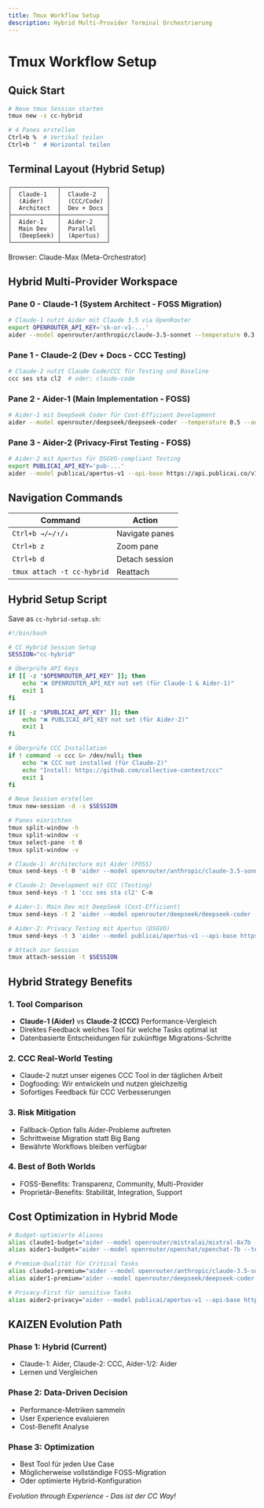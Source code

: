 ```yaml
---
title: Tmux Workflow Setup
description: Hybrid Multi-Provider Terminal Orchestrierung
---
```


# Tmux Workflow Setup

## Quick Start

```bash
# Neue tmux Session starten
tmux new -s cc-hybrid

# 4 Panes erstellen
Ctrl+b %  # Vertikal teilen
Ctrl+b "  # Horizontal teilen
```

## Terminal Layout (Hybrid Setup)

```
┌─────────────┬─────────────┐
│  Claude-1   │  Claude-2   │
│  (Aider)    │  (CCC/Code) │
│  Architect  │  Dev + Docs │
├─────────────┼─────────────┤
│  Aider-1    │  Aider-2    │
│  Main Dev   │  Parallel   │
│  (DeepSeek) │  (Apertus)  │
└─────────────┴─────────────┘
```

Browser: Claude-Max (Meta-Orchestrator)

## Hybrid Multi-Provider Workspace

### Pane 0 - Claude-1 (System Architect - FOSS Migration)
```bash
# Claude-1 nutzt Aider mit Claude 3.5 via OpenRouter
export OPENROUTER_API_KEY='sk-or-v1-...'
aider --model openrouter/anthropic/claude-3.5-sonnet --temperature 0.3 --architect
```

### Pane 1 - Claude-2 (Dev + Docs - CCC Testing)
```bash
# Claude-2 nutzt Claude Code/CCC für Testing und Baseline
ccc ses sta cl2  # oder: claude-code
```

### Pane 2 - Aider-1 (Main Implementation - FOSS)
```bash
# Aider-1 mit DeepSeek Coder für Cost-Efficient Development
aider --model openrouter/deepseek/deepseek-coder --temperature 0.5 --auto-commits --yes
```

### Pane 3 - Aider-2 (Privacy-First Testing - FOSS)
```bash
# Aider-2 mit Apertus für DSGVO-compliant Testing
export PUBLICAI_API_KEY='pub-...'
aider --model publicai/apertus-v1 --api-base https://api.publicai.co/v1 --temperature 0.5 --test-cmd=pytest
```

## Navigation Commands

| Command | Action |
|---------|--------|
| `Ctrl+b →/←/↑/↓` | Navigate panes |
| `Ctrl+b z` | Zoom pane |
| `Ctrl+b d` | Detach session |
| `tmux attach -t cc-hybrid` | Reattach |

## Hybrid Setup Script

Save as `cc-hybrid-setup.sh`:

```bash
#!/bin/bash

# CC Hybrid Session Setup
SESSION="cc-hybrid"

# Überprüfe API Keys
if [[ -z "$OPENROUTER_API_KEY" ]]; then
    echo "❌ OPENROUTER_API_KEY not set (für Claude-1 & Aider-1)"
    exit 1
fi

if [[ -z "$PUBLICAI_API_KEY" ]]; then
    echo "❌ PUBLICAI_API_KEY not set (für Aider-2)"
    exit 1
fi

# Überprüfe CCC Installation
if ! command -v ccc &> /dev/null; then
    echo "❌ CCC not installed (für Claude-2)"
    echo "Install: https://github.com/collective-context/ccc"
    exit 1
fi

# Neue Session erstellen
tmux new-session -d -s $SESSION

# Panes einrichten
tmux split-window -h
tmux split-window -v
tmux select-pane -t 0
tmux split-window -v

# Claude-1: Architecture mit Aider (FOSS)
tmux send-keys -t 0 'aider --model openrouter/anthropic/claude-3.5-sonnet --temperature 0.3' C-m

# Claude-2: Development mit CCC (Testing)
tmux send-keys -t 1 'ccc ses sta cl2' C-m

# Aider-1: Main Dev mit DeepSeek (Cost-Efficient)
tmux send-keys -t 2 'aider --model openrouter/deepseek/deepseek-coder --temperature 0.5 --auto-commits' C-m

# Aider-2: Privacy Testing mit Apertus (DSGVO)
tmux send-keys -t 3 'aider --model publicai/apertus-v1 --api-base https://api.publicai.co/v1 --temperature 0.5' C-m

# Attach zur Session
tmux attach-session -t $SESSION
```

## Hybrid Strategy Benefits

### 1. **Tool Comparison**
- **Claude-1 (Aider)** vs **Claude-2 (CCC)** Performance-Vergleich
- Direktes Feedback welches Tool für welche Tasks optimal ist
- Datenbasierte Entscheidungen für zukünftige Migrations-Schritte

### 2. **CCC Real-World Testing**
- Claude-2 nutzt unser eigenes CCC Tool in der täglichen Arbeit
- Dogfooding: Wir entwickeln und nutzen gleichzeitig
- Sofortiges Feedback für CCC Verbesserungen

### 3. **Risk Mitigation**
- Fallback-Option falls Aider-Probleme auftreten
- Schrittweise Migration statt Big Bang
- Bewährte Workflows bleiben verfügbar

### 4. **Best of Both Worlds**
- FOSS-Benefits: Transparenz, Community, Multi-Provider
- Proprietär-Benefits: Stabilität, Integration, Support

## Cost Optimization in Hybrid Mode

```bash
# Budget-optimierte Aliases
alias claude1-budget="aider --model openrouter/mistralai/mixtral-8x7b --temperature 0.3"
alias aider1-budget="aider --model openrouter/openchat/openchat-7b --temperature 0.5"

# Premium-Qualität für Critical Tasks
alias claude1-premium="aider --model openrouter/anthropic/claude-3.5-sonnet --temperature 0.3"
alias aider1-premium="aider --model openrouter/deepseek/deepseek-coder --temperature 0.5"

# Privacy-First für sensitive Tasks
alias aider2-privacy="aider --model publicai/apertus-v1 --api-base https://api.publicai.co/v1"
```

## KAIZEN Evolution Path

### Phase 1: Hybrid (Current)
- Claude-1: Aider, Claude-2: CCC, Aider-1/2: Aider
- Lernen und Vergleichen

### Phase 2: Data-Driven Decision
- Performance-Metriken sammeln
- User Experience evaluieren
- Cost-Benefit Analyse

### Phase 3: Optimization
- Best Tool für jeden Use Case
- Möglicherweise vollständige FOSS-Migration
- Oder optimierte Hybrid-Konfiguration

*Evolution through Experience - Das ist der CC Way!*
